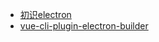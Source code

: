 * [初识electron](introduce.md)
* [vue-cli-plugin-electron-builder](constructor.md "基于vue-cli-plugin-electron-builder搭建electron开发环境")
